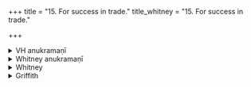 +++
title = "15. For success in trade."
title_whitney = "15. For success in trade."

+++

<details><summary>VH anukramaṇī</summary>

वाणिज्यम्।  
१-८ अथर्वा (पण्यकामः)। विश्वे देवाः, इन्द्राग्नी। त्रिष्टुप्,१ भुरिक्, ४ त्र्यवसाना षट् पदा बृहतीगर्भा विराडत्यष्टिः, ५ विराड्जगती, ७ अनुष्टुप्, ८ निचृत्।
</details>

<details><summary>Whitney anukramaṇī</summary>

[Atharvan (paṇyakāmaḥ).—aṣṭarcam. vāiśvadevam utāi ”ndrāgnam. trāiṣṭubham: 1. bhurij; 4. 3-av. 6-p. bṛhatīgarbhā virāḍatyaṣṭi; 5. virāḍjagatī; 7. anuṣṭubh; 8. nicṛt.]
</details>



<details><summary>Whitney</summary>

### Comment
Four of the verses are found in Pāipp. xix. (1, 4, 6, 2, in this order). The hymn is used by Kāuś. in a rite for good-fortune in trading (50. 12), and again (59. 6) for a similar purpose; also (or vs. 1) in the indramahotsava ceremony (140. 16); also vss. 7 and 8 in the appeasing of the flesh-eating fire (70. 13, 14). In Vāit. (6. 9), vs. 7 is employed in the ceremony of establishing the sacrificial fire. The usual statement of these various uses appears to be lacking in the manuscript of the comm., and is supplied, only in part, by its editor.


### Translations
Translated: Ludwig, p. 215; Zimmer, p. 258 (except vss. 7, 8); Weber, xvii. 247; Grill (vss. 1-6), 69, 113; Griffith, i. 102; Bloomfield, 148, 352.—Cf. Hillebrandt, Veda-chrestomathie, p. 38.
</details>

<details><summary>Griffith</summary>

A merchant's prayer for success in his business
</details>
